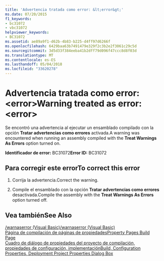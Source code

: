 ```yaml
---
title: 'Advertencia tratada como error: &lt;error&gt;'
ms.date: 07/20/2015
f1_keywords:
- bc31072
- vbc31072
helpviewer_keywords:
- BC31072
ms.assetid: ae89a9f1-d62b-4b83-b225-d4ff97d6266f
ms.openlocfilehash: 6429baa63b7491479e329f2c3b2e2f3061c29c5d
ms.sourcegitcommit: 3d5d33f384eeba41b2dff79d096f47ccc8d8f03d
ms.translationtype: MT
ms.contentlocale: es-ES
ms.lasthandoff: 05/04/2018
ms.locfileid: "33620278"
---
```

# <a name="warning-treated-as-error-lterrorgt"></a><span data-ttu-id="6f982-102">Advertencia tratada como error: &lt;error&gt;</span><span class="sxs-lookup"><span data-stu-id="6f982-102">Warning treated as error: &lt;error&gt;</span></span>
<span data-ttu-id="6f982-103">Se encontró una advertencia al ejecutar un ensamblado compilado con la opción **Tratar advertencias como errores** activada.</span><span class="sxs-lookup"><span data-stu-id="6f982-103">A warning was encountered when running an assembly compiled with the **Treat Warnings As Errors** option turned on.</span></span>  
  
 <span data-ttu-id="6f982-104">**Identificador de error:** BC31072</span><span class="sxs-lookup"><span data-stu-id="6f982-104">**Error ID:** BC31072</span></span>  
  
## <a name="to-correct-this-error"></a><span data-ttu-id="6f982-105">Para corregir este error</span><span class="sxs-lookup"><span data-stu-id="6f982-105">To correct this error</span></span>  
  
1.  <span data-ttu-id="6f982-106">Corrija la advertencia.</span><span class="sxs-lookup"><span data-stu-id="6f982-106">Correct the warning.</span></span>  
  
2.  <span data-ttu-id="6f982-107">Compile el ensamblado con la opción **Tratar advertencias como errores** desactivada.</span><span class="sxs-lookup"><span data-stu-id="6f982-107">Compile the assembly with the **Treat Warnings As Errors** option turned off.</span></span>  
  
## <a name="see-also"></a><span data-ttu-id="6f982-108">Vea también</span><span class="sxs-lookup"><span data-stu-id="6f982-108">See Also</span></span>  
 [<span data-ttu-id="6f982-109">/warnaserror (Visual Basic)</span><span class="sxs-lookup"><span data-stu-id="6f982-109">/warnaserror (Visual Basic)</span></span>](../../visual-basic/reference/command-line-compiler/warnaserror.md)  
 [<span data-ttu-id="6f982-110">Página de compilación de páginas de propiedades</span><span class="sxs-lookup"><span data-stu-id="6f982-110">Property Pages Build Page</span></span>](http://msdn.microsoft.com/library/1e499ee7-5bd6-44ca-a048-82c357fafaa7)  
 [<span data-ttu-id="6f982-111">Cuadro de diálogo de propiedades del proyecto de compilación, propiedades de configuración, implementación</span><span class="sxs-lookup"><span data-stu-id="6f982-111">Build, Configuration Properties, Deployment Project Properties Dialog Box</span></span>](http://msdn.microsoft.com/library/45cf8bf4-56aa-4f2d-bdef-908c7010d7fc)
